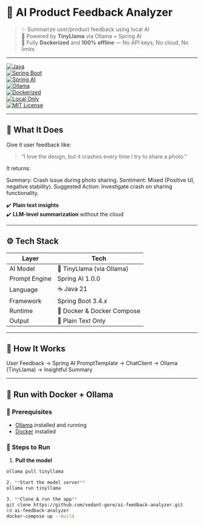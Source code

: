 # 🧠 AI Product Feedback Analyzer

> ✨ Summarize user/product feedback using local AI  
> 🤖 Powered by **TinyLlama** via Ollama + Spring AI  
> 🐳 Fully **Dockerized** and **100% offline** — No API keys, No cloud, No limits

---

[![Java](https://img.shields.io/badge/Java-21-red?logo=java)](https://adoptium.net/)  
[![Spring Boot](https://img.shields.io/badge/Spring%20Boot-3.4.7-brightgreen?logo=springboot)](https://spring.io/projects/spring-boot)  
[![Spring AI](https://img.shields.io/badge/Spring--AI-1.0.0-purple?logo=spring)](https://docs.spring.io/spring-ai/)  
[![Ollama](https://img.shields.io/badge/Ollama-TinyLlama-yellow)](https://ollama.com)  
[![Dockerized](https://img.shields.io/badge/Docker-Ready-blue?logo=docker)](https://www.docker.com/)  
[![Local Only](https://img.shields.io/badge/LLM-100%25%20Offline-critical)](#)  
[![MIT License](https://img.shields.io/badge/License-MIT-lightgrey)](LICENSE)

---

## 🧾 What It Does

Give it user feedback like:

> “I love the design, but it crashes every time I try to share a photo.”

It returns:

Summary: Crash issue during photo sharing.
Sentiment: Mixed (Positive UI, negative stability).
Suggested Action: Investigate crash on sharing functionality.

✔️ **Plain text insights**  
✔️ **LLM-level summarization** without the cloud

---

## ⚙️ Tech Stack

| Layer         | Tech                        |
|---------------|-----------------------------|
| AI Model      | 🧠 TinyLlama (via Ollama)    |
| Prompt Engine | Spring AI 1.0.0             |
| Language      | ☕ Java 21                   |
| Framework     | Spring Boot 3.4.x           |
| Runtime       | 🐳 Docker & Docker Compose  |
| Output        | 📝 Plain Text Only           |

---

## 🧠 How It Works

User Feedback → Spring AI PromptTemplate → ChatClient → Ollama (TinyLlama) → Insightful Summary


---

## 🐳 Run with Docker + Ollama

### 🧱 Prerequisites

- [Ollama](https://ollama.com/) installed and running
- [Docker](https://www.docker.com/) installed

### 🏃 Steps to Run

1. **Pull the model**  
```bash
ollama pull tinyllama

2. **Start the model server**
ollama run tinyllama

3. **Clone & run the app**
git clone https://github.com/vedant-gore/ai-feedback-analyzer.git
cd ai-feedback-analyzer
docker-compose up --build
